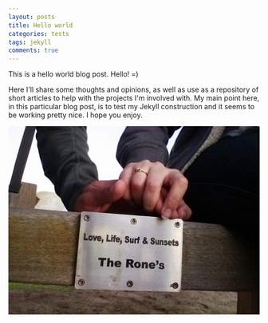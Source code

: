 ```yaml
---
layout: posts
title: Hello world
categories: tests
tags: jekyll
comments: true
---
```


This is a hello world blog post. Hello! =)

<!-- Split Here - Snapshot -->

Here I'll share some thoughts and opinions, as well as use as a
repository of short articles to help with the projects I'm involved
with. My main point here, in this particular blog post, is to test my
Jekyll construction and it seems to be working pretty nice. I hope you
enjoy.

<img src="/files/posts/2015-05-01/SunsetCliffs.jpg" alt="Sunset Cliffs
@ San Diego" class='post-img' />
